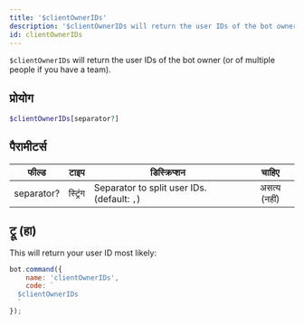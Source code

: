 ```yaml
---
title: '$clientOwnerIDs'
description: '$clientOwnerIDs will return the user IDs of the bot owner (or of multiple people if you have a team).'
id: clientOwnerIDs
---
```


`$clientOwnerIDs` will return the user IDs of the bot owner (or of multiple people if you have a team).

## प्रोयोग

```php
$clientOwnerIDs[separator?]
```

## पैरामीटर्स

| फील्ड      | टाइप     | डिस्क्रिप्शन                                |    चाहिए     |
| ---------- | -------- | ------------------------------------------- |:------------:|
| separator? | स्ट्रिंग | Separator to split user IDs. (default: `,`) | असत्य (नहीं) |

## ट्रू (हा)

This will return your user ID most likely:

```javascript
bot.command({
    name: 'clientOwnerIDs',
    code: `
  $clientOwnerIDs
  `
});
```
